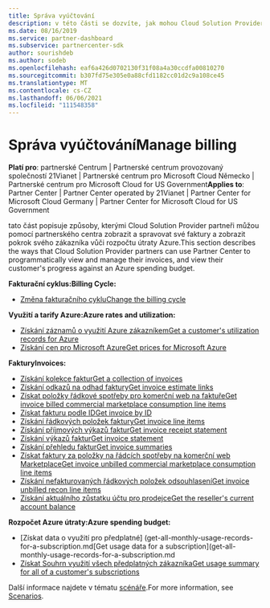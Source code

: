 ```yaml
---
title: Správa vyúčtování
description: v této části se dozvíte, jak mohou Cloud Solution Provider partneři používat partnerské centrum k programovému zobrazení a správě faktur a k zobrazení pokroku zákazníka na základě rozpočtu útraty Azure.
ms.date: 08/16/2019
ms.service: partner-dashboard
ms.subservice: partnercenter-sdk
author: sourishdeb
ms.author: sodeb
ms.openlocfilehash: eaf6a426d0702130f31f08a4a30ccdfa00810270
ms.sourcegitcommit: b307fd75e305e0a88cfd1182cc01d2c9a108ce45
ms.translationtype: MT
ms.contentlocale: cs-CZ
ms.lasthandoff: 06/06/2021
ms.locfileid: "111548358"
---
```

# <a name="manage-billing"></a><span data-ttu-id="28db6-103">Správa vyúčtování</span><span class="sxs-lookup"><span data-stu-id="28db6-103">Manage billing</span></span>

<span data-ttu-id="28db6-104">**Platí pro**: partnerské Centrum | Partnerské centrum provozovaný společností 21Vianet | Partnerské centrum pro Microsoft Cloud Německo | Partnerské centrum pro Microsoft Cloud for US Government</span><span class="sxs-lookup"><span data-stu-id="28db6-104">**Applies to**: Partner Center | Partner Center operated by 21Vianet | Partner Center for Microsoft Cloud Germany | Partner Center for Microsoft Cloud for US Government</span></span>

<span data-ttu-id="28db6-105">tato část popisuje způsoby, kterými Cloud Solution Provider partneři můžou pomocí partnerského centra zobrazit a spravovat své faktury a zobrazit pokrok svého zákazníka vůči rozpočtu útraty Azure.</span><span class="sxs-lookup"><span data-stu-id="28db6-105">This section describes the ways that Cloud Solution Provider partners can use Partner Center to programmatically view and manage their invoices, and view their customer's progress against an Azure spending budget.</span></span>

<span data-ttu-id="28db6-106">**Fakturační cyklus:**</span><span class="sxs-lookup"><span data-stu-id="28db6-106">**Billing Cycle:**</span></span>
- [<span data-ttu-id="28db6-107">Změna fakturačního cyklu</span><span class="sxs-lookup"><span data-stu-id="28db6-107">Change the billing cycle</span></span>](change-the-billing-cycle.md)

<span data-ttu-id="28db6-108">**Využití a tarify Azure:**</span><span class="sxs-lookup"><span data-stu-id="28db6-108">**Azure rates and utilization:**</span></span>
- [<span data-ttu-id="28db6-109">Získání záznamů o využití Azure zákazníkem</span><span class="sxs-lookup"><span data-stu-id="28db6-109">Get a customer's utilization records for Azure</span></span>](get-a-customer-s-utilization-record-for-azure.md)
- [<span data-ttu-id="28db6-110">Získání cen pro Microsoft Azure</span><span class="sxs-lookup"><span data-stu-id="28db6-110">Get prices for Microsoft Azure</span></span>](get-prices-for-microsoft-azure.md)

<span data-ttu-id="28db6-111">**Faktury**</span><span class="sxs-lookup"><span data-stu-id="28db6-111">**Invoices:**</span></span>
- [<span data-ttu-id="28db6-112">Získání kolekce faktur</span><span class="sxs-lookup"><span data-stu-id="28db6-112">Get a collection of invoices</span></span>](get-a-collection-of-invoices.md)
- [<span data-ttu-id="28db6-113">Získání odkazů na odhad faktury</span><span class="sxs-lookup"><span data-stu-id="28db6-113">Get invoice estimate links</span></span>](get-invoice-estimate-links.md)
- [<span data-ttu-id="28db6-114">Získat položky řádkové spotřeby pro komerční web na faktuře</span><span class="sxs-lookup"><span data-stu-id="28db6-114">Get invoice billed commercial marketplace consumption line items</span></span>](get-invoice-billed-consumption-lineitems.md)
- [<span data-ttu-id="28db6-115">Získat fakturu podle ID</span><span class="sxs-lookup"><span data-stu-id="28db6-115">Get invoice by ID</span></span>](get-invoice-by-id.md)
- [<span data-ttu-id="28db6-116">Získání řádkových položek faktury</span><span class="sxs-lookup"><span data-stu-id="28db6-116">Get invoice line items</span></span>](get-invoiceline-items.md)
- [<span data-ttu-id="28db6-117">Získání příjmových výkazů faktur</span><span class="sxs-lookup"><span data-stu-id="28db6-117">Get invoice receipt statement</span></span>](get-invoice-receipt-statement.md)
- [<span data-ttu-id="28db6-118">Získání výkazů faktur</span><span class="sxs-lookup"><span data-stu-id="28db6-118">Get invoice statement</span></span>](get-invoice-statement.md)
- [<span data-ttu-id="28db6-119">Získání přehledu faktur</span><span class="sxs-lookup"><span data-stu-id="28db6-119">Get invoice summaries</span></span>](get-invoice-summaries.md)
- [<span data-ttu-id="28db6-120">Získat faktury za položky na řádcích spotřeby na komerční web Marketplace</span><span class="sxs-lookup"><span data-stu-id="28db6-120">Get invoice unbilled commercial marketplace consumption line items</span></span>](get-invoice-unbilled-consumption-lineitems.md)
- [<span data-ttu-id="28db6-121">Získání nefakturovaných řádkových položek odsouhlasení</span><span class="sxs-lookup"><span data-stu-id="28db6-121">Get invoice unbilled recon line items</span></span>](get-invoice-unbilled-recon-lineitems.md)
- [<span data-ttu-id="28db6-122">Získání aktuálního zůstatku účtu pro prodejce</span><span class="sxs-lookup"><span data-stu-id="28db6-122">Get the reseller's current account balance</span></span>](get-the-reseller-s-current-account-balance.md)

<span data-ttu-id="28db6-123">**Rozpočet Azure útraty:**</span><span class="sxs-lookup"><span data-stu-id="28db6-123">**Azure spending budget:**</span></span>
- <span data-ttu-id="28db6-124">[Získat data o využití pro předplatné] (get-all-monthly-usage-records-for-a-subscription.md</span><span class="sxs-lookup"><span data-stu-id="28db6-124">[Get usage data for a subscription](get-all-monthly-usage-records-for-a-subscription.md</span></span>
- [<span data-ttu-id="28db6-125">Získat Souhrn využití všech předplatných zákazníka</span><span class="sxs-lookup"><span data-stu-id="28db6-125">Get usage summary for all of a customer's subscriptions</span></span>](get-a-customer-usage-summary.md)

<span data-ttu-id="28db6-126">Další informace najdete v tématu [scénáře](scenarios.md).</span><span class="sxs-lookup"><span data-stu-id="28db6-126">For more information, see [Scenarios](scenarios.md).</span></span>
